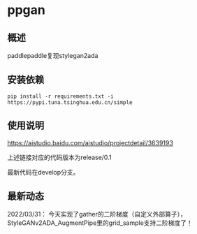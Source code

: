 # ppgan

## 概述
paddlepaddle复现stylegan2ada

## 安装依赖

```
pip install -r requirements.txt -i https://pypi.tuna.tsinghua.edu.cn/simple
```

## 使用说明

https://aistudio.baidu.com/aistudio/projectdetail/3639193

上述链接对应的代码版本为release/0.1

最新代码在develop分支。


## 最新动态

2022/03/31： 今天实现了gather的二阶梯度（自定义外部算子），StyleGANv2ADA_AugmentPipe里的grid_sample支持二阶梯度了！


